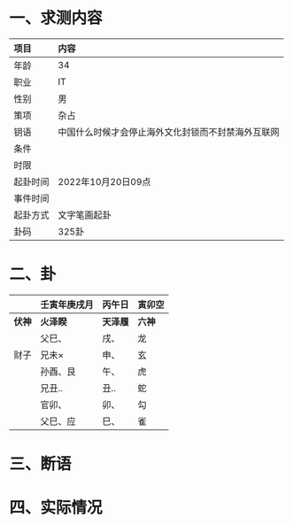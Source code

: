 # 一、求测内容
|项目|内容|
|:-|:-|
|年龄|34|
|职业|IT|
|性别|男|
|策项|杂占|
|钥语|中国什么时候才会停止海外文化封锁而不封禁海外互联网|
|条件||
|时限||
|起卦时间|2022年10月20日09点|
|事件时间||
|起卦方式|文字笔画起卦|
|卦码|325卦|

# 二、卦
||壬寅年庚戌月|丙午日|寅卯空|
|:-|:-|:-|:-|
|**伏神**|**火泽睽**|**天泽履**|**六神**|
||父巳、|戌、|龙|
|财子|兄未×|申、|玄|
||孙酉、艮|午、|虎|
||兄丑..|丑..|蛇|
||官卯、|卯、|勾|
||父巳、应|巳、|雀|


# 三、断语

# 四、实际情况